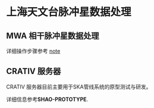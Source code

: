 # 上海天文台脉冲星数据处理

## MWA 相干脉冲星数据处理 

详细操作步骤参考 [note](./note.md) 

## CRATIV 服务器

CRATIV 服务器目前主要用于SKA管线系统的原型测试与研发。

详细信息参考**SHAO-PROTOTYPE**.